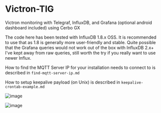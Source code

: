 # Victron-TIG
Victron monitoring with Telegraf, InfluxDB, and Grafana (optional android dashboard included) using Cerbo GX

The code here has been tested with InfluxDB 1.8.x OSS. It is recommended to use that as 1.8 is generally more user-friendly and stable. Quite possible that the Grafana queries would not work out of the box with InfluxDB 2.x+ I've kept away from raw queries, still worth the try if you really want to use newer Influx.

How to find the MQTT Server IP for your installation needs to connect to is described in `find-mqtt-server-ip.md`

How to setup keepalive payload (on Unix) is described in `keepalive-crontab-example.md`

![image](https://github.com/sawo1337/Victron-TIG/assets/31248804/1f6f2dc4-f018-46a8-956c-676e1a089282)

![image](https://github.com/sawo1337/Victron-TIG/assets/31248804/9acbdec7-cb9e-40ef-a3a1-50f5089db12d)
